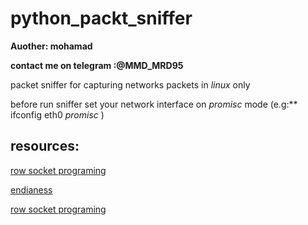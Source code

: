# python_packt_sniffer

**Auother: mohamad**

**contact me on telegram :@MMD_MRD95**

packet sniffer for capturing networks packets in  _linux_  only

before run sniffer set your network interface on  _promisc_ mode (e.g:** ifconfig eth0 _promisc_ )


## resources:
 [row socket programing](https://www.oreilly.com/library/view/effective-python-penetration/9781785280696/ch02s02.html)

[endianess](https://searchnetworking.techtarget.com/definition/big-endian-and-little-endian)

[row socket programing](https://www.binarytides.com/raw-socket-programming-in-python-linux/)


